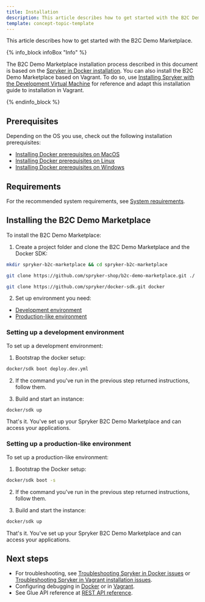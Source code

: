 ```yaml
---
title: Installation
description: This article describes how to get started with the B2C Demo Marketplace.
template: concept-topic-template
---
```


This article describes how to get started with the B2C Demo Marketplace.

{% info_block infoBox "Info" %}

The B2C Demo Marketplace installation process described in this document is based on the [Spryker in Docker installation](/docs/scos/dev/setup/installing-spryker-with-docker/installing-spryker-with-docker.html). You can also install the B2C Demo Marketplace based on Vagrant. To do so, use [Installing Spryker with the Development Virtual Machine](/docs/scos/dev/developer-getting-started-guide.html) for reference and adapt this installation guide to installation in Vagrant.

{% endinfo_block %}

## Prerequisites

Depending on the OS you use, check out the following installation prerequisites:

- [Installing Docker prerequisites on MacOS](/docs/scos/dev/setup/installing-spryker-with-docker/docker-installation-prerequisites/installing-docker-prerequisites-on-macos.html)
- [Installing Docker prerequisites on Linux](/docs/scos/dev/setup/installing-spryker-with-docker/docker-installation-prerequisites/installing-docker-prerequisites-on-linux.html)
- [Installing Docker prerequisites on Windows](/docs/scos/dev/setup/installing-spryker-with-docker/docker-installation-prerequisites/installing-docker-prerequisites-on-windows-with-wsl2.html)

## Requirements

For the recommended system requirements, see [System requirements](/docs/marketplace/dev/setup/system-requirements.html).

## Installing the B2C Demo Marketplace

To install the B2C Demo Marketplace:

1. Create a project folder and clone the B2C Demo Marketplace and the Docker SDK:

```bash
mkdir spryker-b2c-marketplace && cd spryker-b2c-marketplace

git clone https://github.com/spryker-shop/b2c-demo-marketplace.git ./

git clone https://github.com/spryker/docker-sdk.git docker
```

2. Set up environment you need:

- [Development environment](#setting-up-a-development-environment)
- [Production-like environment](#setting-up-a-production-like-environment)

### Setting up a development environment<a name="setting-up-a-development-environment"></a>

To set up a development environment:

1. Bootstrap the docker setup:

```bash
docker/sdk boot deploy.dev.yml
```

2. If the command you've run in the previous step returned instructions, follow them.

3. Build and start an instance:

```bash
docker/sdk up
```

That's it. You've set up your Spryker B2C Demo Marketplace and can access your applications.

### Setting up a production-like environment<a name="setting-up-a-production-like-environment"></a>

To set up a production-like environment:

1. Bootstrap the Docker setup:

```bash
docker/sdk boot -s
```

2. If the command you've run in the previous step returned instructions, follow them.

3. Build and start the instance:

```bash
docker/sdk up
```

That's it. You've set up your Spryker B2C Demo Marketplace and can access your applications.

## Next steps

- For troubleshooting, see [Troubleshooting Spryker in Docker issues](/docs/scos/dev/troubleshooting/troubleshooting-spryker-in-docker-issues/troubleshooting-spryker-in-docker-issues.html) or [Troubleshooting Spryker in Vagrant installation issues](/docs/scos/dev/troubleshooting/troubleshooting-spryker-in-vagrant-issues/troubleshooting-spryker-in-vagrant-installation-issues.html).
- Configuring debugging in [Docker](/docs/scos/dev/the-docker-sdk/{{site.version}}/configuring-debugging-in-docker.html) or in [Vagrant](/docs/scos/dev/setup/installing-spryker-with-development-virtual-machine/configuring-debugging-in-devvm/configuring-debugging-in-vagrant.html).
- See Glue API reference at [REST API reference](/docs/scos/dev/glue-api-guides/{{site.version}}/rest-api-reference.html).
